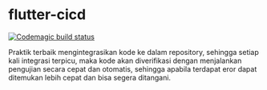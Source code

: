 # flutter-cicd
[![Codemagic build status](https://api.codemagic.io/apps/61ad8c893f5cef0f74f200db/61ad8c893f5cef0f74f200da/status_badge.svg)](https://codemagic.io/apps/61ad8c893f5cef0f74f200db/61ad8c893f5cef0f74f200da/latest_build)

Praktik terbaik mengintegrasikan kode ke dalam repository, sehingga setiap kali integrasi terpicu, maka kode akan diverifikasi dengan menjalankan pengujian secara cepat dan otomatis, sehingga apabila terdapat eror dapat ditemukan lebih cepat dan bisa segera ditangani.
